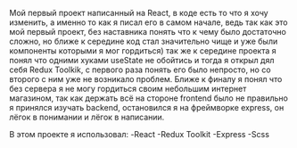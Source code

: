 Мой первый проект написанный на React, в коде есть то что я хочу изменить, а именно то как я писал его в самом начале, ведь так как это мой первый проект, без наставника понять что к чему было достаточно сложно, но ближе к середине код стал значительно чище и уже были компоненты которыми я мог гордиться) так же к середине проекта я понял что одними хуками useState не обойтись и тогда я открыл дял себя Redux Toolkik, с первого раза понять его было непросто, но со второго с ним уже не возникало проблем.
Ближе к финалу я понял что без сервера я не могу гордиться своим небольшим интернет магазином, так как держать всё на стороне frontend было не правильно я принялся изучать backend, остановился я на фреймворке express, он лёгок в понимании и лёгок в написании.

В этом проекте я использовал: 
-React
-Redux Toolkit
-Express
-Scss
